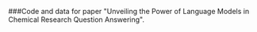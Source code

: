 ###Code and data for paper "Unveiling the Power of Language Models in Chemical Research Question Answering".

